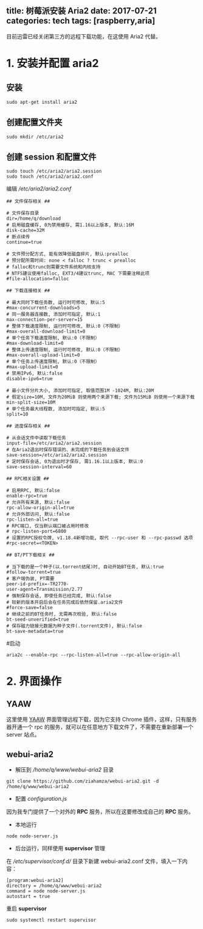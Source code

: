 title: 树莓派安装 Aria2
date: 2017-07-21
categories: tech
tags: [raspberry,aria]
---

目前迅雷已经关闭第三方的远程下载功能，在这使用 Aria2 代替。

<!--more-->

# 1. 安装并配置 aria2

## 安装

```
sudo apt-get install aria2
```

## 创建配置文件夹

```
sudo mkdir /etc/aria2
```

## 创建 session 和配置文件

```
sudo touch /etc/aria2/aria2.session
sudo touch /etc/aria2/aria2.conf
```

编辑 */etc/aria2/aria2.conf*

```
## 文件保存相关 ##

# 文件保存目录
dir=/home/q/download
# 启用磁盘缓存, 0为禁用缓存, 需1.16以上版本, 默认:16M
disk-cache=32M
# 断点续传
continue=true

# 文件预分配方式, 能有效降低磁盘碎片, 默认:prealloc
# 预分配所需时间: none < falloc ? trunc < prealloc
# falloc和trunc则需要文件系统和内核支持
# NTFS建议使用falloc, EXT3/4建议trunc, MAC 下需要注释此项
#file-allocation=falloc

## 下载连接相关 ##

# 最大同时下载任务数, 运行时可修改, 默认:5
#max-concurrent-downloads=5
# 同一服务器连接数, 添加时可指定, 默认:1
max-connection-per-server=15
# 整体下载速度限制, 运行时可修改, 默认:0（不限制）
#max-overall-download-limit=0
# 单个任务下载速度限制, 默认:0（不限制）
#max-download-limit=0
# 整体上传速度限制, 运行时可修改, 默认:0（不限制）
#max-overall-upload-limit=0
# 单个任务上传速度限制, 默认:0（不限制）
#max-upload-limit=0
# 禁用IPv6, 默认:false
disable-ipv6=true

# 最小文件分片大小, 添加时可指定, 取值范围1M -1024M, 默认:20M
# 假定size=10M, 文件为20MiB 则使用两个来源下载; 文件为15MiB 则使用一个来源下载
min-split-size=10M
# 单个任务最大线程数, 添加时可指定, 默认:5
split=10

## 进度保存相关 ##

# 从会话文件中读取下载任务
input-file=/etc/aria2/aria2.session
# 在Aria2退出时保存错误的、未完成的下载任务到会话文件
save-session=/etc/aria2/aria2.session
# 定时保存会话, 0为退出时才保存, 需1.16.1以上版本, 默认:0
save-session-interval=60

## RPC相关设置 ##

# 启用RPC, 默认:false
enable-rpc=true
# 允许所有来源, 默认:false
rpc-allow-origin-all=true
# 允许外部访问, 默认:false
rpc-listen-all=true
# RPC端口, 仅当默认端口被占用时修改
# rpc-listen-port=6800
# 设置的RPC授权令牌, v1.18.4新增功能, 取代 --rpc-user 和 --rpc-passwd 选项
#rpc-secret=<TOKEN>

## BT/PT下载相关 ##

# 当下载的是一个种子(以.torrent结尾)时, 自动开始BT任务, 默认:true
#follow-torrent=true
# 客户端伪装, PT需要
peer-id-prefix=-TR2770-
user-agent=Transmission/2.77
# 强制保存会话, 即使任务已经完成, 默认:false
# 较新的版本开启后会在任务完成后依然保留.aria2文件
#force-save=false
# 继续之前的BT任务时, 无需再次校验, 默认:false
bt-seed-unverified=true
# 保存磁力链接元数据为种子文件(.torrent文件), 默认:false
bt-save-metadata=true
```

#启动

```
aria2c --enable-rpc --rpc-listen-all=true --rpc-allow-origin-all
```

# 2. 界面操作

## YAAW

这里使用 [YAAW](https://github.com/binux/yaaw) 界面管理远程下载，因为它支持 Chrome 插件，这样，只有服务器开通一个 rpc 的服务，就可以在任意地方下载文件了，不需要在重新部署一个 server 站点。

## webui-aria2


* 解压到  */home/q/www/webui-aria2* 目录

```
git clone https://github.com/ziahamza/webui-aria2.git -d /home/q/www/webui-aria2
```

* 配置 *configuration.js*

因为我专门提供了一个对外的 **RPC** 服务，所以在这要修改成自己的 **RPC** 服务。

* 本地运行

```
node node-server.js
```
* 后台运行，同样使用 **supervisor** 管理

在 */etc/supervisor/conf.d/* 目录下新建 webui-aria2.conf 文件，填入一下内容：

```
[program:webui-aria2]
directory = /home/q/www/webui-aria2
command = node node-server.js
autostart = true
```

重启 **supervisor**
```
sudo systemctl restart supervisor
```



